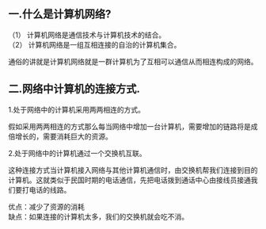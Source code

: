 ## 一.什么是计算机网络?

（1） 计算机网络是通信技术与计算机技术的结合。</br>
（2） 计算机网络是一组互相连接的自治的计算机集合。</br>

通俗的讲就是计算机网络就是一群计算机为了互相可以通信从而相连构成的网络。
## 二.网络中计算机的连接方式.
1.处于网络中的计算机采用两两相连的方式。</br>

 假如采用两两相连的方式那么每当网络中增加一台计算机，需要增加的链路将是成倍增长的，需要消耗巨大的资源。</br>
 
2.处于网络中的计算机通过一个交换机互联。</br>

 这种连接方式当计算机接入网络与其他计算机通信时，由交换机帮我们连接到目的计算机。这就类似于民国时期的电话通信，先把电话拨到通话中心由接线员接通我们要打电话的线路。</br>
 
 优点：减少了资源的消耗</br>
 缺点：如果连接的计算机太多，我们的交换机就会吃不消。</br>
